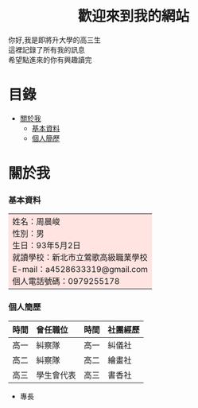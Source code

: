 # <center>歡迎來到我的網站</center>

你好,我是即將升大學的高三生<br>
這裡記錄了所有我的訊息<br>
希望點進來的你有興趣讀完<br>

# 目錄
* [關於我](#關於我)
   * [基本資料](#基本資料)
   * [個人簡歷](#個人簡歷)

# 關於我
### 基本資料
<table><tr><td bgcolor=MistyRose>
    姓名：周晨峻<br>
    性別：男<br>
    生日：93年5月2日<br>
    就讀學校：新北市立鶯歌高級職業學校<br>
    E-mail：a4528633319@gmail.com<br>
    個人電話號碼：0979255178<br>
</td></tr></table>

### 個人簡歷
| 時間 | 曾任職位 | 時間 | 社團經歷 |
| :--- | :------ | :--- | :------ |
| 高一 |糾察隊 | 高一 | 糾儀社  |
| 高二 |糾察隊 | 高二 | 繪畫社  |
| 高三 |學生會代表 | 高三 | 書香社|
* 專長